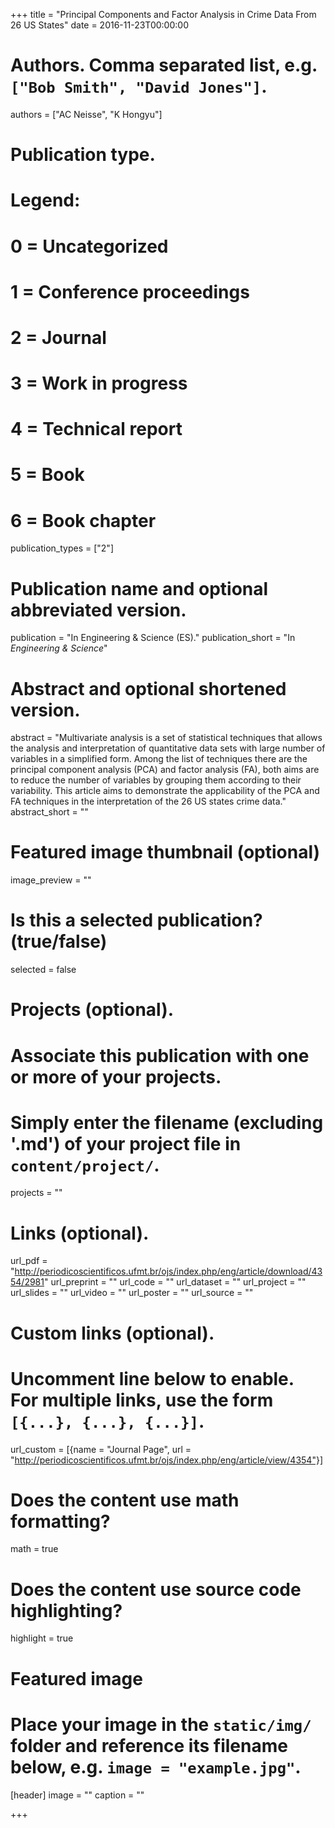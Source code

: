 +++
title = "Principal Components and Factor Analysis in Crime Data From 26 US States"
date = 2016-11-23T00:00:00

# Authors. Comma separated list, e.g. `["Bob Smith", "David Jones"]`.
authors = ["AC Neisse", "K Hongyu"]

# Publication type.
# Legend:
# 0 = Uncategorized
# 1 = Conference proceedings
# 2 = Journal
# 3 = Work in progress
# 4 = Technical report
# 5 = Book
# 6 = Book chapter
publication_types = ["2"]

# Publication name and optional abbreviated version.
publication = "In Engineering & Science (ES)."
publication_short = "In *Engineering & Science*"

# Abstract and optional shortened version.
abstract = "Multivariate analysis is a set of statistical techniques that allows the analysis and interpretation of quantitative data sets with large number of variables in a simplified form. Among the list of techniques there are the principal component analysis (PCA) and factor analysis (FA), both aims are to reduce the number of variables by grouping them according to their variability. This article aims to demonstrate the applicability of the PCA and FA techniques in the interpretation of the 26 US states crime data."
abstract_short = ""

# Featured image thumbnail (optional)
image_preview = ""

# Is this a selected publication? (true/false)
selected = false

# Projects (optional).
#   Associate this publication with one or more of your projects.
#   Simply enter the filename (excluding '.md') of your project file in `content/project/`.
projects = ""

# Links (optional).
url_pdf = "http://periodicoscientificos.ufmt.br/ojs/index.php/eng/article/download/4354/2981"
url_preprint = ""
url_code = ""
url_dataset = ""
url_project = ""
url_slides = ""
url_video = ""
url_poster = ""
url_source = ""

# Custom links (optional).
#   Uncomment line below to enable. For multiple links, use the form `[{...}, {...}, {...}]`.
url_custom = [{name = "Journal Page", url = "http://periodicoscientificos.ufmt.br/ojs/index.php/eng/article/view/4354"}]

# Does the content use math formatting?
math = true

# Does the content use source code highlighting?
highlight = true

# Featured image
# Place your image in the `static/img/` folder and reference its filename below, e.g. `image = "example.jpg"`.
[header]
image = ""
caption = ""

+++
